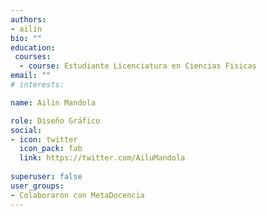 ```yaml
---
authors:
- ailin
bio: ""
education:
 courses:
  - course: Estudiante Licenciatura en Ciencias Fisicas
email: ""
# interests:

name: Ailin Mandola

role: Diseño Gráfico
social:
- icon: twitter
  icon_pack: fab
  link: https://twitter.com/AiluMandola
  
superuser: false
user_groups:
- Colaboraron con MetaDocencia
---
```


